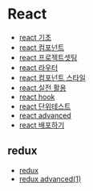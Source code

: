 React
===

- [react 기초](https://github.com/mrlee323/TIL/blob/main/React/react_basic.md)
- [react 컴포넌트](https://github.com/mrlee323/TIL/blob/main/React/react_component.md)
- [react 프로젝트셋팅](https://github.com/mrlee323/TIL/blob/main/React/react_create_project.md)
- [react 라우터](https://github.com/mrlee323/TIL/blob/main/React/react_router.md)
- [react 컴포넌트 스타일](https://github.com/mrlee323/TIL/blob/main/React/react_component_styling.md)
- [react 실전 활용](https://github.com/mrlee323/TIL/blob/main/React/react_practice.md)
- [react hook](https://github.com/mrlee323/TIL/blob/main/React/react_hook_context.md)
- [react 단위테스트](https://github.com/mrlee323/TIL/blob/main/React/react_testing.md)
- [react advanced](https://github.com/mrlee323/TIL/blob/main/React/react_advanced.md)
- [react 배포하기](https://github.com/mrlee323/TIL/blob/main/React/react_deploy.md)  
## redux
- [redux](https://github.com/mrlee323/TIL/blob/main/React/react_redux.md)
- [redux advanced(1)](https://github.com/mrlee323/TIL/blob/main/React/react_redux_advanced1.md)